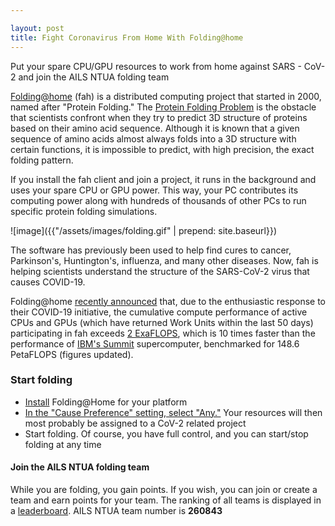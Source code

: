 ```yaml
---

layout: post
title: Fight Coronavirus From Home With Folding@home
---
```


Put your spare CPU/GPU resources to work from home against SARS - CoV-2 and join the AILS NTUA folding team

[Folding@home](https://foldingathome.org/) (fah) is a distributed computing project that started in 2000, named after "Protein Folding." The [Protein Folding Problem](https://en.wikibooks.org/wiki/Structural_Biochemistry/Proteins/Protein_Folding_Problem) is the obstacle that scientists confront when they try to predict 3D structure of proteins based on their amino acid sequence. Although it is known that a given sequence of amino acids almost always folds into a 3D structure with certain functions, it is impossible to predict, with high precision, the exact folding pattern. 

If you install the fah client and join a project, it runs in the background and uses your spare CPU or GPU power. This way, your PC contributes its computing power along with hundreds of thousands of other PCs to run specific protein folding simulations.

![image]({{"/assets/images/folding.gif" | prepend: site.baseurl}})

The software has previously been used to help find cures to cancer, Parkinson's, Huntington's, influenza, and many other diseases. Now, fah is helping scientists understand the structure of the SARS-CoV-2 virus that causes COVID-19. 

Folding@home [recently announced](https://www.anandtech.com/show/15661/folding-at-home-reaches-exascale-1000000000000000000-operations-per-second-for-covid-19) that, due to the enthusiastic response to their COVID-19 initiative, the cumulative compute performance of active CPUs and GPUs (which have returned Work Units within the last 50 days) participating in fah exceeds [2 ExaFLOPS](https://stats.foldingathome.org/os), which is 10 times faster than the performance of [IBM's Summit](https://en.wikipedia.org/wiki/Summit_(supercomputer)) supercomputer, benchmarked for 148.6 PetaFLOPS (figures updated). 

### Start folding

- [Install](https://foldingathome.org/start-folding/) Folding@Home for your platform
- <u>In the "Cause Preference" setting, select "Any."</u> Your resources will then most probably be assigned to a CoV-2 related project
- Start folding. Of course, you have full control, and you can start/stop folding at any time 

#### Join the AILS NTUA folding team

While you are folding, you gain points. If you wish, you can join or create a team and earn points for your team. The ranking of all teams is displayed in a [leaderboard](https://stats.foldingathome.org/teams-monthly). AILS NTUA team number is **260843**